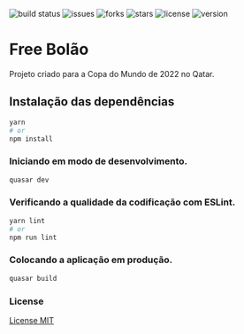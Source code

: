 ![build status](https://img.shields.io/github/workflow/status/celsonery/app-bolao/App-Bolao-CI/main)
![issues](https://img.shields.io/github/issues/celsonery/app-bolao)
![forks](https://img.shields.io/github/forks/celsonery/app-bolao)
![stars](https://img.shields.io/github/stars/celsonery/app-bolao)
![license](https://img.shields.io/github/license/celsonery/app-bolao)
![version](https://img.shields.io/github/package-json/v/celsonery/app-bolao)

# Free Bolão

Projeto criado para a Copa do Mundo de 2022 no Qatar.

## Instalação das dependências
```bash
yarn
# or
npm install
```

### Iniciando em modo de desenvolvimento.
```bash
quasar dev
```

### Verificando a qualidade da codificação com ESLint.
```bash
yarn lint
# or
npm run lint
```

### Colocando a aplicação em produção.
```bash
quasar build
```

### License
[License MIT](LICENSE.md)

